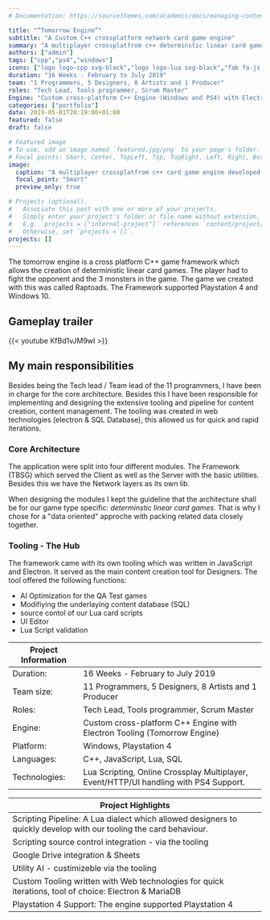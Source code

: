 ```yaml
---
# Documentation: https://sourcethemes.com/academic/docs/managing-content/

title: "“Tomorrow Engine“"
subtitle: "A Custom C++ crossplatform network card game engine"
summary: "A multiplayer crossplatfrom c++ determinstic linear card game engine developed in 16 weeks. Targeted for Playstation 4 and Windows 10 [more information](/project/tbsg/)"
authors: ["admin"]
tags: ["cpp","ps4","windows"]
icons: ["logo logo-cpp svg-black","logo logo-lua svg-black","fab fa-js text-black","fab fa-windows text-black","fab fa-playstation text-black"]
duration: "16 Weeks - February to July 2019"
team: "1 Programmers, 5 Designers, 8 Artists and 1 Producer"
roles: "Tech Lead, Tools programmer, Scrum Master"
Engine: "Custom cross-platform C++ Engine (Windows and PS4) with Electron Tooling (Tomorrow Engine) "
categories: ["portfolio"]
date: 2019-05-01T20:19:00+01:00
featured: false
draft: false

# Featured image
# To use, add an image named `featured.jpg/png` to your page's folder.
# Focal points: Smart, Center, TopLeft, Top, TopRight, Left, Right, BottomLeft, Bottom, BottomRight.
image:
  caption: "A multiplayer crossplatfrom c++ card game engine developed in 16 weeks."
  focal_point: "Smart"
  preview_only: true

# Projects (optional).
#   Associate this post with one or more of your projects.
#   Simply enter your project's folder or file name without extension.
#   E.g. `projects = ["internal-project"]` references `content/project/deep-learning/index.md`.
#   Otherwise, set `projects = []`.
projects: []
---
```


The tomorrow engine is a cross platform C++ game framework which allows the creation of deterministic linear card games. The player had to fight the opponent and the 3 monsters in the game. The game we created with this was called Raptoads. The Framework supported Playstation 4 and Windows 10.

## Gameplay trailer

{{< youtube KfBd1vJM9wI >}}

## My main responsibilities

Besides being the Tech lead / Team lead of the 11 programmers, I have been in charge for the core architecture. Besides this I have been responsible for implementing and designing the extensive tooling and pipeline for content creation, content management. The tooling was created in web technologies (electron & SQL Database), this allowed us for quick and rapid iterations.

### Core Architecture

The application were split into four different modules. The Framework (TBSG) which served the Client as well as the Server with the basic utilities. Besides this we have the Network layers as its own lib. 

When designing the modules I kept the guideline that the architecture shall be for our game type specific: _determinstic linear card games_. That is why I chose for a "data oriented" approche with packing related data closely together.

### Tooling - The Hub

The framework came with its own tooling which was written in JavaScript and Electron. It served as the main content creation tool for Designers. The tool offered the following functions:

- AI Optimization for the QA Test games
- Modifiying the underlaying content database (SQL)
- source contol of our Lua card scripts
- UI Editor
- Lua Script validation


| Project Information |                                                              |
| ------------------- | ------------------------------------------------------------ |
| Duration:           | 16 Weeks - February to July 2019                                                   |
| Team size:          | 11 Programmers, 5 Designers, 8 Artists and 1 Producer        |
| Roles:              | Tech Lead, Tools programmer, Scrum Master                    |
| Engine:             | Custom cross-platform C++ Engine with Electron Tooling (Tomorrow Engine) |
| Platform:           | Windows, Playstation 4                                       |
| Languages:          | C++, JavaScript, Lua, SQL                                    |
| Technologies:       | Lua Scripting, Online Crossplay Multiplayer, Event/HTTP/UI handling with PS4 Support. |

| Project Highlights                                           |
| ------------------------------------------------------------ |
| Scripting Pipeline: A Lua dialect which allowed designers to quickly develop with our tooling the card behaviour. |
| Scripting source control integration - via the tooling |
| Google Drive integration & Sheets |
| Utility AI - custimizeble via the tooling |
| Custom Tooling written with Web technologies for quick iterations, tool of choice: Electron & MariaDB |
| Playstation 4 Support: The engine supported Playstation 4    |

